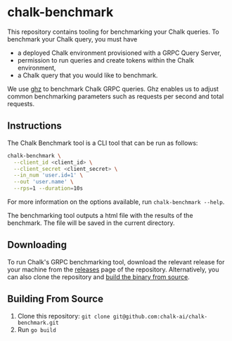 # chalk-benchmark

This repository contains tooling for benchmarking your Chalk queries. To benchmark
your Chalk query, you must have

- a deployed Chalk environment provisioned with a GRPC Query Server,
- permission to run queries and create tokens within the Chalk environment,
- a Chalk query that you would like to benchmark.

We use [ghz](https://github.com/bojand/ghz) to benchmark Chalk GRPC queries. Ghz enables us to
adjust common benchmarking parameters such as requests per second and total requests.

## Instructions

The Chalk Benchmark tool is a CLI tool that can be run as follows:
```sh
chalk-benchmark \
  --client_id <client_id> \
  --client_secret <client_secret> \
  --in_num 'user.id=1' \
  --out 'user.name' \
  --rps=1 --duration=10s
```

For more information on the options available, run `chalk-benchmark --help`.

The benchmarking tool outputs a html file with the results of the benchmark. The file will be saved in the current directory. 

## Downloading 

To run Chalk's GRPC benchmarking tool, download the relevant release for your machine from the [releases](https://github.com/chalk-ai/chalk-benchmark/releases) page of the repository. Alternatively, you can also clone the repository and [build the binary from source](#building-from-source).

## Building From Source

1. Clone this repository: `git clone git@github.com:chalk-ai/chalk-benchmark.git`
2. Run `go build`

